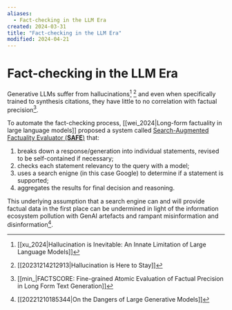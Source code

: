 ```yaml
---
aliases:
  - Fact-checking in the LLM Era
created: 2024-03-31
title: "Fact-checking in the LLM Era"
modified: 2024-04-21
---
```


# Fact-checking in the LLM Era

Generative LLMs suffer from hallucinations[^1] [^2] and even when specifically trained to synthesis citations, they have little to no correlation with factual precision[^3].

To automate the fact-checking process, [[wei_2024|Long-form factuality in large language models]] proposed a system called [Search-Augmented Factuality Evaluator (**SAFE**)](https://github.com/google-deepmind/long-form-factuality) that:
1. breaks down a response/generation into individual statements, revised to be self-contained if necessary;
2. checks each statement relevancy to the query with a model;
3. uses a search enigne (in this case Google) to determine if a statement is supported;
4. aggregates the results for final decision and reasoning.

This underlying assumption that a search engine can and will provide factual data in the first place can be undermined in light of the information ecosystem pollution with GenAI artefacts and rampant misinformation and disinformation[^4].

[^1]: [[xu_2024|Hallucination is Inevitable: An Innate Limitation of Large Language Models]]
[^2]: [[20231214212913|Hallucination is Here to Stay]]
[^3]: [[min_|FACTSCORE: Fine-grained Atomic Evaluation of Factual Precision in Long Form Text Generation]]
[^4]: [[20221210185344|On the Dangers of Large Generative Models]]